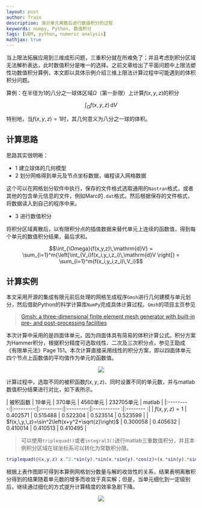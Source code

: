 ```yaml
---
layout: post
author: Train
description: 演示单元离散后进行数值积分的过程
keywords: numpy, Python, 数值积分
tags: [UBM, python, numeric analysis]
mathjax: true
---
```


当上限法拓展应用到三维成形问题，三重积分就在所难免了；并且考虑到积分区域无法解析表达，此时数值积分是唯一的选择。之前文章给出了平面问题中上限法塑性功数值积分算例，本文即以具体示例介绍三维上限法计算过程中可能遇到的体积积分问题。

算例：在半径为1的八分之一球体区域$\Omega$（第一卦限）上计算$f(x,y,z)$的积分

$$\int_{\Omega}{f(x,y,z)\,\mathrm{d}V}$$

特别地，当$f(x,y,z)=1$时，其几何意义为八分之一球的体积。

## 计算思路

思路其实很明晰：

* 1 建立球体的几何模型
* 2 划分网格得到单元及节点坐标数据，编程读入网格数据

这个可以在网格划分软件中执行，保存的文件格式选取通用的`Nastran`格式，或者其他的包含单元信息的文件，例如Marc的`.dat`格式。然后根据保存的文件格式，将数据读入到自己的程序中来。

* 3 进行数值积分

将积分区域离散后，以有限积分点的插值数据来替代单元上连续的函数值，得到每个单元的数值积分结果，最后求和。

$$\int_{\Omega}{f(x,y,z)\,\mathrm{d}V} = \sum_{i=1}^m{\left[\int_{V_i}f(x_i,y_i,z_i)\,\mathrm{d}V \right]} = \sum_{i=1}^m{f(x_i,y_i,z_i)\,V_i}$$

## 计算实例

本文采用开源的集成有限元前后处理的网格生成程序`Gmsh`进行几何建模与单元划分，然后借助Python的科学计算库`NumPy`完成具体计算过程。`Gmsh`的项目主页参见

> [Gmsh: a three-dimensional finite element mesh generator with built-in pre- and post-processing facilities](http://www.geuz.org/gmsh/)

本次计算中采用的是四面体单元，因为四面体具有简易的体积计算公式。积分方案为Hammer积分，根据积分精度可选取线性、二次及三次积分点，参见王勖成《有限单元法》Page 151。本次计算直接采用线性的积分方案，即以四面体单元四个节点上函数值的平均值作为单元的函数值。

<div align='center'><img src="{{ "/images/2014-12-24-01.jpg" | prepend: site.baseurl }}"></div>

计算过程中，选取不同的被积函数$f(x,y,z)$、同时设置不同的单元数，并与matlab数值积分结果进行对比，如下表所示。

| 被积函数  |   19单元  |  370单元  | 4560单元  | 232705单元    | matlab    |
|:---------:|:---------:|:---------:|:---------:|:-----------  :|:-------- :|
| $f(x,\,y,\,z)=1$       | 0.402571  | 0.515488  | 0.522304  | 0.523514      | 0.523599  |
| $f(x,\,y,\,z)=\sin^2\left(x+y^2+\sqrt{z}\right)$       | 0.300058  | 0.405632  | 0.410014  | 0.410513      | 0.410495  |

> 可以使用`triplequad()`或者`integral3()`进行matlab三重数值积分，并且本例积分区域在球坐标系可以转化为常数积分限。

``` matlab
triplequad(@(x,y,z) x.^2.*sin(y).*sin(x.*sin(y).*cos(z)+(x.*sin(y).*sin(z)).^2+(x.*cos(y)).^0.5).^2,0,1,0,pi/2,0,pi/2)
```

根据上表作图即可得到本算例网格划分数量与解的收敛性的关系，结果表明离散积分得到的结果随着单元数的增多而收敛于真实解；但是，当单元细化到一定级别后，继续通过细化的方式提升计算精度的效率急剧下降。

<div align='center'><img src="{{ "/images/2014-12-24-02.jpg" | prepend: site.baseurl }}"></div>